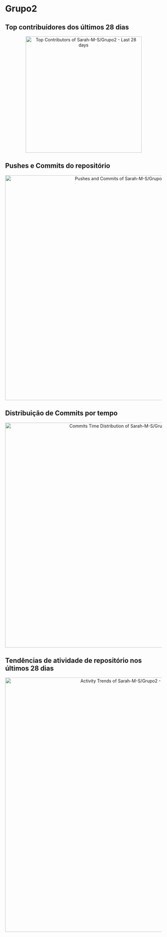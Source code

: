 # Grupo2

<!-- Contribuidores ativos -->

## Top contribuídores dos últimos 28 dias

<a href="https://next.ossinsight.io/widgets/official/compose-recent-top-contributors?repo_id=763202825" target="_blank" style="display: block" align="center">
  <picture>
    <source media="(prefers-color-scheme: dark)" srcset="https://next.ossinsight.io/widgets/official/compose-recent-top-contributors/thumbnail.png?repo_id=763202825&image_size=auto&color_scheme=dark" width="373" height="auto">
    <img alt="Top Contributors of Sarah-M-S/Grupo2 - Last 28 days" src="https://next.ossinsight.io/widgets/official/compose-recent-top-contributors/thumbnail.png?repo_id=763202825&image_size=auto&color_scheme=light" width="373" height="auto">
  </picture>
</a>
<!-- Made with [OSS Insight](https://ossinsight.io/) -->

## Pushes e Commits do repositório
<!-- Copy-paste in your Readme.md file -->

<a href="https://next.ossinsight.io/widgets/official/analyze-repo-pushes-and-commits-per-month?repo_id=763202825" target="_blank" style="display: block" align="center">
  <picture>
    <source media="(prefers-color-scheme: dark)" srcset="https://next.ossinsight.io/widgets/official/analyze-repo-pushes-and-commits-per-month/thumbnail.png?repo_id=763202825&image_size=auto&color_scheme=dark" width="721" height="auto">
    <img alt="Pushes and Commits of Sarah-M-S/Grupo2" src="https://next.ossinsight.io/widgets/official/analyze-repo-pushes-and-commits-per-month/thumbnail.png?repo_id=763202825&image_size=auto&color_scheme=light" width="721" height="auto">
  </picture>
</a>

<!-- Made with [OSS Insight](https://ossinsight.io/) -->

## Distribuição de Commits por tempo

<!-- Copy-paste in your Readme.md file -->

<a href="https://next.ossinsight.io/widgets/official/analyze-repo-commits-time-distribution?repo_id=763202825&period=last_1_year&zone=0" target="_blank" style="display: block" align="center">
  <picture>
    <source media="(prefers-color-scheme: dark)" srcset="https://next.ossinsight.io/widgets/official/analyze-repo-commits-time-distribution/thumbnail.png?repo_id=763202825&period=last_1_year&zone=0&image_size=auto&color_scheme=dark" width="721" height="auto">
    <img alt="Commits Time Distribution of Sarah-M-S/Grupo2" src="https://next.ossinsight.io/widgets/official/analyze-repo-commits-time-distribution/thumbnail.png?repo_id=763202825&period=last_1_year&zone=0&image_size=auto&color_scheme=light" width="721" height="auto">
  </picture>
</a>

<!-- Made with [OSS Insight](https://ossinsight.io/) -->

## Tendências de atividade de repositório nos últimos 28 dias
<!-- Copy-paste in your Readme.md file -->

<a href="https://next.ossinsight.io/widgets/official/compose-activity-trends?repo_id=763202825" target="_blank" style="display: block" align="center">
  <picture>
    <source media="(prefers-color-scheme: dark)" srcset="https://next.ossinsight.io/widgets/official/compose-activity-trends/thumbnail.png?repo_id=763202825&image_size=auto&color_scheme=dark" width="815" height="auto">
    <img alt="Activity Trends of Sarah-M-S/Grupo2 - Last 28 days" src="https://next.ossinsight.io/widgets/official/compose-activity-trends/thumbnail.png?repo_id=763202825&image_size=auto&color_scheme=light" width="815" height="auto">
  </picture>
</a>

<!-- Made with [OSS Insight](https://ossinsight.io/) -->

